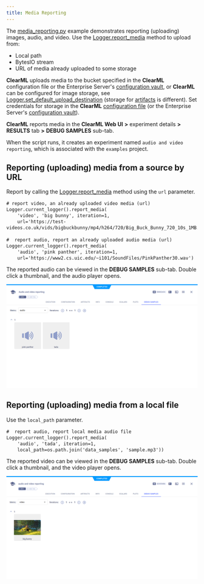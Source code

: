 ```yaml
---
title: Media Reporting
---
```


The [media_reporting.py](https://github.com/allegroai/clearml/blob/master/examples/reporting/media_reporting.py) example 
demonstrates reporting (uploading) images, audio, and video. Use the [Logger.report_media](../../references/sdk/logger.md#report_media)
method to upload from: 
* Local path
* BytesIO stream
* URL of media already uploaded to some storage

**ClearML** uploads media to the bucket specified in the **ClearML** configuration file or the Enterprise Server's [configuration vault](../../webapp/webapp_profile.md#configuration-vault), 
or **ClearML** can be configured for image storage, see [Logger.set_default_upload_destination](../../references/sdk/logger.md#set_default_upload_destination)
(storage for [artifacts](../../fundamentals/artifacts#setting-upload-destination) is different). Set credentials for storage in the **ClearML** 
[configuration file](../../configs/clearml_conf.md) (or the Enterprise Server's [configuration vault](../../webapp/webapp_profile.md#configuration-vault)).

**ClearML** reports media in the **ClearML Web UI** **>** experiment details **>** **RESULTS** tab **>** **DEBUG SAMPLES** 
sub-tab. 

When the script runs, it creates an experiment named `audio and video reporting`, which is associated with the `examples` 
project.

## Reporting (uploading) media from a source by URL

Report by calling the [Logger.report_media](../../references/sdk/logger.md#report_media) 
method using the `url` parameter.

    # report video, an already uploaded video media (url)
    Logger.current_logger().report_media(
        'video', 'big bunny', iteration=1,
        url='https://test-videos.co.uk/vids/bigbuckbunny/mp4/h264/720/Big_Buck_Bunny_720_10s_1MB.mp4')
    
    #  report audio, report an already uploaded audio media (url)
    Logger.current_logger().report_media(
        'audio', 'pink panther', iteration=1,
        url='https://www2.cs.uic.edu/~i101/SoundFiles/PinkPanther30.wav')

The reported audio can be viewed in the **DEBUG SAMPLES** sub-tab. Double click a thumbnail, and the audio player opens.

![image](../../img/examples_reporting_08.png)


## Reporting (uploading) media from a local file

Use the `local_path` parameter.

    #  report audio, report local media audio file
    Logger.current_logger().report_media(
        'audio', 'tada', iteration=1,
        local_path=os.path.join('data_samples', 'sample.mp3'))
    
The reported video can be viewed in the **DEBUG SAMPLES** sub-tab. Double click a thumbnail, and the video player opens.

![image](../../img/examples_reporting_09.png)
